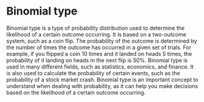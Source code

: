 # Binomial type

Binomial type is a type of probability distribution used to determine the likelihood of a certain outcome occurring. It is based on a two-outcome system, such as a coin flip. The probability of the outcome is determined by the number of times the outcome has occurred in a given set of trials. For example, if you flipped a coin 10 times and it landed on heads 5 times, the probability of it landing on heads in the next flip is 50%. Binomial type is used in many different fields, such as statistics, economics, and finance. It is also used to calculate the probability of certain events, such as the probability of a stock market crash. Binomial type is an important concept to understand when dealing with probability, as it can help you make decisions based on the likelihood of a certain outcome occurring.
